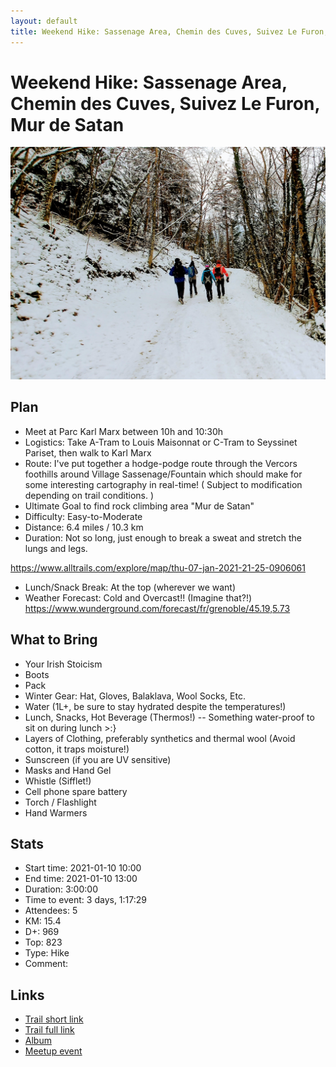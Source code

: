 ```yaml
---
layout: default
title: Weekend Hike: Sassenage Area, Chemin des Cuves, Suivez Le Furon, Mur de Satan
---
```


# Weekend Hike: Sassenage Area, Chemin des Cuves, Suivez Le Furon, Mur de Satan

![2021-01-10](../img/orig/2021-01-10.jpg)

##  Plan 

- Meet at Parc Karl Marx between 10h and 10:30h
- Logistics: Take A-Tram to Louis Maisonnat or C-Tram to Seyssinet Pariset, then walk to Karl Marx
- Route: I've put together a hodge-podge route through the Vercors foothills around Village Sassenage/Fountain which should make for some interesting cartography in real-time!
( Subject to modification depending on trail conditions. )
- Ultimate Goal to find rock climbing area "Mur de Satan"
- Difficulty: Easy-to-Moderate
- Distance: 6.4 miles / 10.3 km
- Duration: Not so long, just enough to break a sweat and stretch the lungs and legs.

https://www.alltrails.com/explore/map/thu-07-jan-2021-21-25-0906061

- Lunch/Snack Break: At the top (wherever we want)
- Weather Forecast:
Cold and Overcast!! (Imagine that?!)
https://www.wunderground.com/forecast/fr/grenoble/45.19,5.73

##  What to Bring 

- Your Irish Stoicism
- Boots
- Pack
- Winter Gear: Hat, Gloves, Balaklava, Wool Socks, Etc.
- Water (1L+, be sure to stay hydrated despite the temperatures!)
- Lunch, Snacks, Hot Beverage (Thermos!)
-- Something water-proof to sit on during lunch >:}
- Layers of Clothing, preferably synthetics and thermal wool (Avoid cotton, it traps moisture!)
- Sunscreen (if you are UV sensitive)
- Masks and Hand Gel
- Whistle (Sifflet!)
- Cell phone spare battery
- Torch / Flashlight
- Hand Warmers

## Stats

- Start time: 2021-01-10 10:00
- End time: 2021-01-10 13:00
- Duration: 3:00:00
- Time to event: 3 days, 1:17:29
- Attendees: 5
- KM: 15.4
- D+: 969
- Top: 823
- Type: Hike
- Comment: 

## Links

- [Trail short link](https://frama.link/Twod8TPZ)
- [Trail full link]()
- [Album](https://binnette.github.io/GacImg2021/2021-01-10-Weekend-Hike-Sassenage-Area,-Chemin-des-Cuves,-Suivez-Le-Furon,-Mur-de-Satan.html)
- [Meetup event](https://www.meetup.com/grenoble-adventure-club-english-french/events/275600643/)
